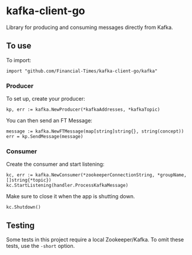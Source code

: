 # kafka-client-go

Library for producing and consuming messages directly from Kafka.


## To use
To import:
```
import "github.com/Financial-Times/kafka-client-go/kafka"
```

### Producer
To set up, create your producer:
```
kp, err := kafka.NewProducer(*kafkaAddresses, *kafkaTopic)
```

You can then send an FT Message:
```
message := kafka.NewFTMessage(map[string]string{}, string(concept))
err = kp.SendMessage(message)
```


### Consumer
Create the consumer and start listening:
```
kc, err := kafka.NewConsumer(*zookeeperConnectionString, *groupName, []string{*topic})
kc.StartListening(handler.ProcessKafkaMessage)
```

Make sure to close it when the app is shutting down.
```
kc.Shutdown()
```


## Testing
Some tests in this project require a local Zookeeper/Kafka. To omit these tests, use the `-short` option.
